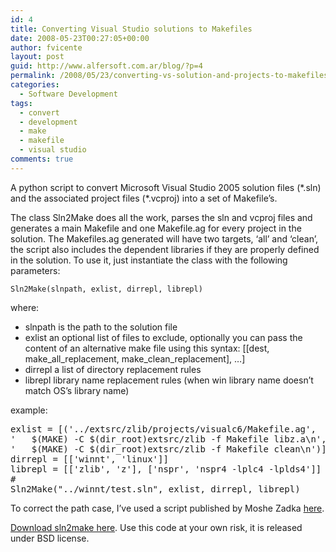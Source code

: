 ```yaml
---
id: 4
title: Converting Visual Studio solutions to Makefiles
date: 2008-05-23T00:27:05+00:00
author: fvicente
layout: post
guid: http://www.alfersoft.com.ar/blog/?p=4
permalink: /2008/05/23/converting-vs-solution-and-projects-to-makefiles/
categories:
  - Software Development
tags:
  - convert
  - development
  - make
  - makefile
  - visual studio
comments: true
---
```

A python script to convert Microsoft Visual Studio 2005 solution files (\*.sln) and the associated project files (\*.vcproj) into a set of Makefile&#8217;s.

The class Sln2Make does all the work, parses the sln and vcproj files and generates a main Makefile and one Makefile.ag for every project in the solution. The Makefiles.ag generated will have two targets, &#8216;all&#8217; and &#8216;clean&#8217;, the script also includes the dependent libraries if they are properly defined in the solution. To use it, just instantiate the class with the following parameters:

<!--more-->

`Sln2Make(slnpath, exlist, dirrepl, librepl)`

where:

  * slnpath is the path to the solution file
  * exlist an optional list of files to exclude, optionally you can pass the content of an alternative make file using this syntax: [[dest, make\_all\_replacement, make\_clean\_replacement], &#8230;]
  * dirrepl a list of directory replacement rules
  * librepl library name replacement rules (when win library name doesn&#8217;t match OS&#8217;s library name)

example:

<pre class="brush: python; title: ; notranslate" title="">exlist = [('../extsrc/zlib/projects/visualc6/Makefile.ag',
'	$(MAKE) -C $(dir_root)extsrc/zlib -f Makefile libz.a\n',
'	$(MAKE) -C $(dir_root)extsrc/zlib -f Makefile clean\n')]
dirrepl = [['winnt', 'linux']]
librepl = [['zlib', 'z'], ['nspr', 'nspr4 -lplc4 -lplds4']]
#
Sln2Make("../winnt/test.sln", exlist, dirrepl, librepl)
</pre>

To correct the path case, I&#8217;ve used a script published by Moshe Zadka [here](http://mail.python.org/pipermail/python-list/2000-June/038502.html "Case Correction in Python").
  
 [Download sln2make here](http://www.alfersoft.com.ar/files/sln2make.zip "sln2make"). Use this code at your own risk, it is released under BSD license.
